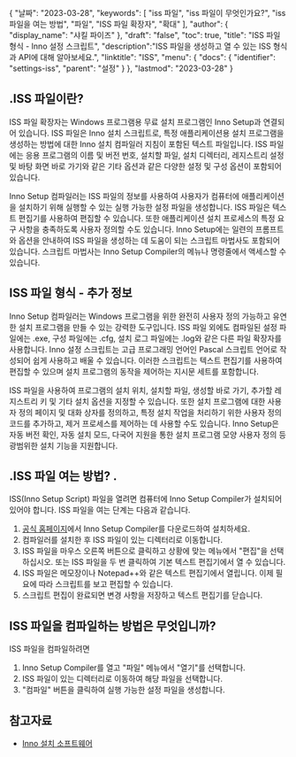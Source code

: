 {
"날짜": "2023-03-28",
  "keywords": [
"iss 파일",
"iss 파일이 무엇인가요?",
"iss 파일을 여는 방법",
"파일",
"ISS 파일 확장자",
"확대"
],
  "author": {
"display_name": "샤킬 파이즈"
},
"draft": "false",
"toc": true,
"title": "ISS 파일 형식 - Inno 설정 스크립트",
  "description":"ISS 파일을 생성하고 열 수 있는 ISS 형식과 API에 대해 알아보세요.",
"linktitle": "ISS",
  "menu": {
    "docs": {
      "identifier": "settings-iss",
"parent": "설정"
}
},
"lastmod": "2023-03-28"
}

## .ISS 파일이란?

ISS 파일 확장자는 Windows 프로그램용 무료 설치 프로그램인 Inno Setup과 연결되어 있습니다. ISS 파일은 Inno 설치 스크립트로, 특정 애플리케이션용 설치 프로그램을 생성하는 방법에 대한 Inno 설치 컴파일러 지침이 포함된 텍스트 파일입니다. ISS 파일에는 응용 프로그램의 이름 및 버전 번호, 설치할 파일, 설치 디렉터리, 레지스트리 설정 및 바탕 화면 바로 가기와 같은 기타 옵션과 같은 다양한 설정 및 구성 옵션이 포함되어 있습니다.

Inno Setup 컴파일러는 ISS 파일의 정보를 사용하여 사용자가 컴퓨터에 애플리케이션을 설치하기 위해 실행할 수 있는 실행 가능한 설정 파일을 생성합니다. ISS 파일은 텍스트 편집기를 사용하여 편집할 수 있습니다. 또한 애플리케이션 설치 프로세스의 특정 요구 사항을 충족하도록 사용자 정의할 수도 있습니다. Inno Setup에는 일련의 프롬프트와 옵션을 안내하여 ISS 파일을 생성하는 데 도움이 되는 스크립트 마법사도 포함되어 있습니다. 스크립트 마법사는 Inno Setup Compiler의 메뉴나 명령줄에서 액세스할 수 있습니다.

## ISS 파일 형식 - 추가 정보

Inno Setup 컴파일러는 Windows 프로그램을 위한 완전히 사용자 정의 가능하고 유연한 설치 프로그램을 만들 수 있는 강력한 도구입니다. ISS 파일 외에도 컴파일된 설정 파일에는 .exe, 구성 파일에는 .cfg, 설치 로그 파일에는 .log와 같은 다른 파일 확장자를 사용합니다. Inno 설정 스크립트는 고급 프로그래밍 언어인 Pascal 스크립트 언어로 작성되어 쉽게 사용하고 배울 수 있습니다. 이러한 스크립트는 텍스트 편집기를 사용하여 편집할 수 있으며 설치 프로그램의 동작을 제어하는 지시문 세트를 포함합니다.

ISS 파일을 사용하여 프로그램의 설치 위치, 설치할 파일, 생성할 바로 가기, 추가할 레지스트리 키 및 기타 설치 옵션을 지정할 수 있습니다. 또한 설치 프로그램에 대한 사용자 정의 페이지 및 대화 상자를 정의하고, 특정 설치 작업을 처리하기 위한 사용자 정의 코드를 추가하고, 제거 프로세스를 제어하는 데 사용할 수도 있습니다. Inno Setup은 자동 버전 확인, 자동 설치 모드, 다국어 지원을 통한 설치 프로그램 모양 사용자 정의 등 광범위한 설치 기능을 지원합니다.

## .ISS 파일 여는 방법? .

ISS(Inno Setup Script) 파일을 열려면 컴퓨터에 Inno Setup Compiler가 설치되어 있어야 합니다. ISS 파일을 여는 단계는 다음과 같습니다.

1. [공식 홈페이지](https://jrsoftware.org/isdl.php)에서 Inno Setup Compiler를 다운로드하여 설치하세요.
2. 컴파일러를 설치한 후 ISS 파일이 있는 디렉터리로 이동합니다.
3. ISS 파일을 마우스 오른쪽 버튼으로 클릭하고 상황에 맞는 메뉴에서 "편집"을 선택하십시오. 또는 ISS 파일을 두 번 클릭하여 기본 텍스트 편집기에서 열 수 있습니다.
4. ISS 파일은 메모장이나 Notepad++와 같은 텍스트 편집기에서 열립니다. 이제 필요에 따라 스크립트를 보고 편집할 수 있습니다.
5. 스크립트 편집이 완료되면 변경 사항을 저장하고 텍스트 편집기를 닫습니다.

## ISS 파일을 컴파일하는 방법은 무엇입니까?

ISS 파일을 컴파일하려면

1. Inno Setup Compiler를 열고 "파일" 메뉴에서 "열기"를 선택합니다.
2. ISS 파일이 있는 디렉터리로 이동하여 해당 파일을 선택합니다.
3. "컴파일" 버튼을 클릭하여 실행 가능한 설정 파일을 생성합니다.

## 참고자료
* [Inno 설치 소프트웨어](https://jrsoftware.org/isdl.php)

